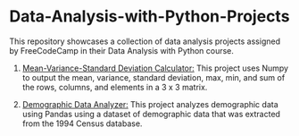 # Data-Analysis-with-Python-Projects
This repository showcases a collection of data analysis projects assigned by FreeCodeCamp in their Data Analysis with Python course. 

1. [Mean-Variance-Standard Deviation Calculator:](https://github.com/Maryam0330/Data-Analysis-with-Python-Projects/tree/main/Project%201%3A%20Mean-Variance-Standard%20Deviation%20Calculator) This project uses Numpy to output the mean, variance, standard deviation, max, min, and sum of the rows, columns, and elements in a 3 x 3 matrix.

2. [Demographic Data Analyzer:](https://github.com/Maryam0330/Data-Analysis-with-Python-Projects/tree/main/Project%202%3A%20Demographic%20Data%20Analyzer) This project analyzes demographic data using Pandas using a dataset of demographic data that was extracted from the 1994 Census database.
